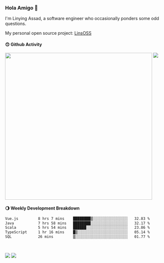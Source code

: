 ### Hola Amigo 🤣   

I'm Linying Assad, a software engineer who occasionally ponders some odd questions.  

My personal open source project: [LinsOSS](https://github.com/linsoss)
 
#### 🙃 Github Activity 
<div>
  <img src="https://github-readme-stats.vercel.app/api?username=al-assad&show_icons=true" align="top" style="display: inline-block;" width="480"/>
  <img src="https://github-readme-stats.vercel.app/api/top-langs/?username=al-assad&hide=css,html&langs_count=8&layout=compact" align="top" style="display: inline-block;"/>
</div>

#### 🌖 Weekly Development Breakdown
<!--START_SECTION:waka-->

```txt
Vue.js         8 hrs 7 mins    ████████▒░░░░░░░░░░░░░░░░   32.83 %
Java           7 hrs 58 mins   ████████░░░░░░░░░░░░░░░░░   32.17 %
Scala          5 hrs 54 mins   ██████░░░░░░░░░░░░░░░░░░░   23.86 %
TypeScript     1 hr 16 mins    █▒░░░░░░░░░░░░░░░░░░░░░░░   05.14 %
SQL            26 mins         ▒░░░░░░░░░░░░░░░░░░░░░░░░   01.77 %
```

<!--END_SECTION:waka-->

<br>

<a href="https://twitter.com/assad_lin"><img src="https://img.shields.io/badge/Twitter-@assad__lin-blue?style=flat&logo=twitter" /></a>
<a href="https://al-assad.github.io"><img src="https://img.shields.io/badge/Blogs-Linying_Assad's_Blog-yellow?style=flat&logo=github" /></a>

